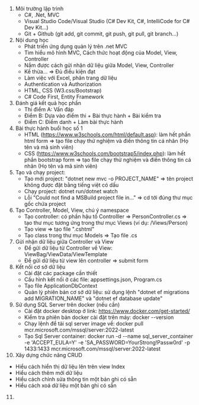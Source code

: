 1. Môi trường lập trình
   - C#, .Net, MVC
   - Visual Studio Code/Visual Studio (C# Dev Kit, C#, IntelliCode for C# Dev Kit...)
   - Git + Github (git add, git commit, git push, git pull, git branch...)
2. Nội dung học
   - Phát triển ứng dụng quản lý trên .net MVC
   - Tìm hiểu mô hình MVC, Cách thức hoạt động của Model, View, Controller
   - Nắm được cách gửi nhận dữ liệu giữa Model, View, Controller
   - Kế thừa... => Đủ điều kiện đạt
   - Làm việc với Excel, phân trang dữ liệu
   - Authentication và Authorization
   - HTML, CSS (W3.css/Bootstrap)
   - C# Code First, Entity Framework
3. Đánh giá kết quả học phần
   - Thi điểm A: Vấn đáp
   - Điểm B: Dựa vào điểm thi + Bài thực hành + Bài kiểm tra
   - Điểm C: Điểm danh + Làm bài thực hành
4. Bài thực hành buổi học số 1
   - HTML (https://www.w3schools.com/html/default.asp): làm hết phần html form => tạo file chạy thử nghiệm và điền thông tin cá nhân (Họ tên và mã sinh viên)
   - CSS (https://www.w3schools.com/bootstrap5/index.php): làm hết phần bootstrap form => tạo file chạy thử nghiệm và điền thông tin cá nhân (Họ tên và mã sinh viên) 
5. Tạo và chạy project:
   - Tạo mới project: "dotnet new mvc -o PROJECT_NAME" => tên project không được đặt bằng tiếng việt có dấu
   - Chạy project: dotnet run/dotnet watch
   - Lỗi "Could not find a MSBuild project file in..." => cd tới đúng thư mục gốc chứa project
6. Tạo Controller, Model, View, chú ý namespace
   - Tạo controller: có phần hậu tố Controlller => PersonController.cs => tạo thư mục tương ứng trong thư mục Views (ví dụ: /Views/Person)
   - Tạo view => tạo file ".cshtml"
   - Tạo class trong thư mục Models => Tạo file .cs
7. Gửi nhận dữ liệu giữa Controller và View
   - Để gửi dữ liệu từ Controller về View: ViewBag/ViewData/ViewTemplate
   - Để gửi dữ liệu từ view lên controller => submit form
8. Kết nối cơ sở dữ liệu
   - Cài đặt các package cần thiết
   - Cấu hình kết nối ở các file: appsettings.json, Program.cs
   - Tạo file ApplicationDbContext
   - Quản lý phiên bản cơ sở dữ liệu: sử dụng lệnh "dotnet ef migrations add MIGRATION_NAME" và "dotnet ef database update"
9. Sử dụng SQL Server trên docker (nếu cần)
   - Cài đặt docker desktop ở link: https://www.docker.com/get-started/
   - Kiểm tra phiên bản docker cài đặt trên máy: docker --version
   - Chạy lệnh để tải sql server image về: docker pull mcr.microsoft.com/mssql/server:2022-latest
   - Tạo Sql Server container: docker run -d --name sql_server_container -e 'ACCEPT_EULA=Y' -e 'SA_PASSWORD=YourStrong!Passw0rd' -p 1433:1433 mcr.microsoft.com/mssql/server:2022-latest
10. Xây dựng chức năng CRUD
   - Hiểu cách hiển thị dữ liệu lên trên view Index
   - Hiểu cách thêm mới dữ liệu
   - Hiểu cách chỉnh sửa thông tin một bản ghi có sẵn
   - Hiểu cách xoá dữ liệu một bản ghi có sẵn
11. 